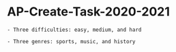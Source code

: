 # AP-Create-Task-2020-2021

    - Three difficulties: easy, medium, and hard
    
    - Three genres: sports, music, and history
